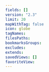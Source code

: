 ```yaml
---
fields: []
version: "2.3"
limit: 20
mapWithTag: false
icon: globe
tagNames: 
filesPaths: 
bookmarksGroups: 
excludes: 
extends: 
savedViews: []
favoriteView: 
---
```

